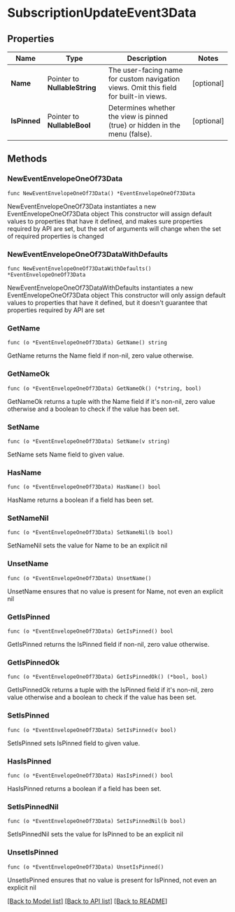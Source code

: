 # SubscriptionUpdateEvent3Data

## Properties

Name | Type | Description | Notes
------------ | ------------- | ------------- | -------------
**Name** | Pointer to **NullableString** | The user-facing name for custom navigation views. Omit this field for built-in views.  | [optional] 
**IsPinned** | Pointer to **NullableBool** | Determines whether the view is pinned (true) or hidden in the menu (false).  | [optional] 

## Methods

### NewEventEnvelopeOneOf73Data

`func NewEventEnvelopeOneOf73Data() *EventEnvelopeOneOf73Data`

NewEventEnvelopeOneOf73Data instantiates a new EventEnvelopeOneOf73Data object
This constructor will assign default values to properties that have it defined,
and makes sure properties required by API are set, but the set of arguments
will change when the set of required properties is changed

### NewEventEnvelopeOneOf73DataWithDefaults

`func NewEventEnvelopeOneOf73DataWithDefaults() *EventEnvelopeOneOf73Data`

NewEventEnvelopeOneOf73DataWithDefaults instantiates a new EventEnvelopeOneOf73Data object
This constructor will only assign default values to properties that have it defined,
but it doesn't guarantee that properties required by API are set

### GetName

`func (o *EventEnvelopeOneOf73Data) GetName() string`

GetName returns the Name field if non-nil, zero value otherwise.

### GetNameOk

`func (o *EventEnvelopeOneOf73Data) GetNameOk() (*string, bool)`

GetNameOk returns a tuple with the Name field if it's non-nil, zero value otherwise
and a boolean to check if the value has been set.

### SetName

`func (o *EventEnvelopeOneOf73Data) SetName(v string)`

SetName sets Name field to given value.

### HasName

`func (o *EventEnvelopeOneOf73Data) HasName() bool`

HasName returns a boolean if a field has been set.

### SetNameNil

`func (o *EventEnvelopeOneOf73Data) SetNameNil(b bool)`

 SetNameNil sets the value for Name to be an explicit nil

### UnsetName
`func (o *EventEnvelopeOneOf73Data) UnsetName()`

UnsetName ensures that no value is present for Name, not even an explicit nil
### GetIsPinned

`func (o *EventEnvelopeOneOf73Data) GetIsPinned() bool`

GetIsPinned returns the IsPinned field if non-nil, zero value otherwise.

### GetIsPinnedOk

`func (o *EventEnvelopeOneOf73Data) GetIsPinnedOk() (*bool, bool)`

GetIsPinnedOk returns a tuple with the IsPinned field if it's non-nil, zero value otherwise
and a boolean to check if the value has been set.

### SetIsPinned

`func (o *EventEnvelopeOneOf73Data) SetIsPinned(v bool)`

SetIsPinned sets IsPinned field to given value.

### HasIsPinned

`func (o *EventEnvelopeOneOf73Data) HasIsPinned() bool`

HasIsPinned returns a boolean if a field has been set.

### SetIsPinnedNil

`func (o *EventEnvelopeOneOf73Data) SetIsPinnedNil(b bool)`

 SetIsPinnedNil sets the value for IsPinned to be an explicit nil

### UnsetIsPinned
`func (o *EventEnvelopeOneOf73Data) UnsetIsPinned()`

UnsetIsPinned ensures that no value is present for IsPinned, not even an explicit nil

[[Back to Model list]](../README.md#documentation-for-models) [[Back to API list]](../README.md#documentation-for-api-endpoints) [[Back to README]](../README.md)


